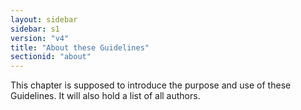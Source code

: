 ```yaml
---
layout: sidebar
sidebar: s1
version: "v4"
title: "About these Guidelines"
sectionid: "about"
---
```


This chapter is supposed to introduce the purpose and use of these Guidelines. It will also hold a list of all authors.
